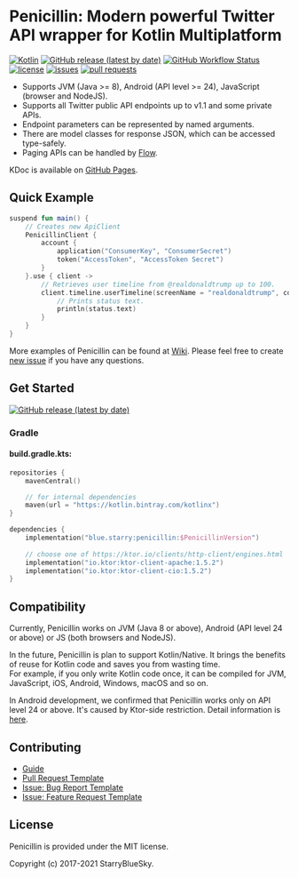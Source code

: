 # Penicillin: Modern powerful Twitter API wrapper for Kotlin Multiplatform

[![Kotlin](https://img.shields.io/badge/Kotlin-1.4.30-blue.svg)](https://kotlinlang.org)
[![GitHub release (latest by date)](https://img.shields.io/github/v/release/StarryBlueSky/Penicillin)](https://github.com/StarryBlueSky/Penicillin/releases)
[![GitHub Workflow Status](https://img.shields.io/github/workflow/status/StarryBlueSky/Penicillin/Check)](https://github.com/StarryBlueSky/Penicillin)
[![license](https://img.shields.io/github/license/StarryBlueSky/Penicillin.svg)](https://github.com/StarryBlueSky/Penicillin/blob/master/LICENSE)
[![issues](https://img.shields.io/github/issues/StarryBlueSky/Penicillin.svg)](https://github.com/StarryBlueSky/Penicillin/issues)
[![pull requests](https://img.shields.io/github/issues-pr/StarryBlueSky/Penicillin.svg)](https://github.com/StarryBlueSky/Penicillin/pulls)

* Supports JVM (Java >= 8), Android (API level >= 24), JavaScript (browser and NodeJS). 
* Supports all Twitter public API endpoints up to v1.1 and some private APIs. 
* Endpoint parameters can be represented by named arguments.
* There are model classes for response JSON, which can be accessed type-safely.
* Paging APIs can be handled by [Flow](https://kotlinlang.org/docs/flow.html).

KDoc is available on [GitHub Pages](https://starrybluesky.github.io/Penicillin/penicillin).  

## Quick Example

```kotlin
suspend fun main() {
    // Creates new ApiClient
    PenicillinClient {
        account {
            application("ConsumerKey", "ConsumerSecret")
            token("AccessToken", "AccessToken Secret")
        }
    }.use { client ->
        // Retrieves user timeline from @realdonaldtrump up to 100.
        client.timeline.userTimeline(screenName = "realdonaldtrump", count = 100).execute().forEach { status ->
            // Prints status text.
            println(status.text)
        }
    }
}
```

More examples of Penicillin can be found at [Wiki](https://github.com/StarryBlueSky/Penicillin/wiki/Sample). Please feel free to create [new issue](https://github.com/StarryBlueSky/Penicillin/issues/new/choose) if you have any questions.

## Get Started

[![GitHub release (latest by date)](https://img.shields.io/github/v/release/StarryBlueSky/Penicillin)](https://github.com/StarryBlueSky/Penicillin/releases)

### Gradle

#### build.gradle.kts:

```kotlin
repositories {
    mavenCentral()

    // for internal dependencies
    maven(url = "https://kotlin.bintray.com/kotlinx")
}

dependencies {
    implementation("blue.starry:penicillin:$PenicillinVersion")
    
    // choose one of https://ktor.io/clients/http-client/engines.html
    implementation("io.ktor:ktor-client-apache:1.5.2")
    implementation("io.ktor:ktor-client-cio:1.5.2")
}
```

## Compatibility

Currently, Penicillin works on JVM (Java 8 or above), Android (API level 24 or above) or JS (both browsers and NodeJS).  

In the future, Penicillin is plan to support Kotlin/Native. It brings the benefits of reuse for Kotlin code and saves you from wasting time.  
For example, if you only write Kotlin code once, it can be compiled for JVM, JavaScript, iOS, Android, Windows, macOS and so on.  

In Android development, we confirmed that Penicillin works only on API level 24 or above. It's caused by Ktor-side restriction. Detail information is [here](https://ktor.io/quickstart/faq.html#android-support).

## Contributing

* [Guide](https://github.com/StarryBlueSky/Penicillin/blob/master/CONTRIBUTING.md)
* [Pull Request Template](https://github.com/StarryBlueSky/Penicillin/blob/master/PULL_REQUEST_TEMPLATE.md)
* [Issue: Bug Report Template](https://github.com/StarryBlueSky/Penicillin/blob/master/.github/ISSUE_TEMPLATE/bug-report.md)
* [Issue: Feature Request Template](https://github.com/StarryBlueSky/Penicillin/blob/master/.github/ISSUE_TEMPLATE/feature-request.md)

## License

Penicillin is provided under the MIT license.  

Copyright (c) 2017-2021 StarryBlueSky.
